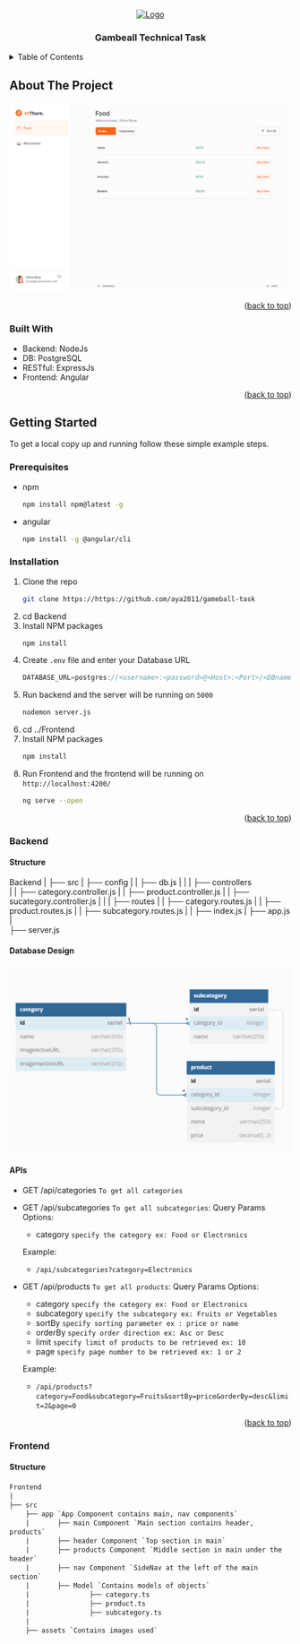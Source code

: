 <a name="readme-top"></a>

<br />
<div align="center">
  <a href="https://https://github.com/aya2811/gameball-task">
    <img src="https://blog.gameball.co/wp-content/uploads/2020/05/Gameball-logo-and-text.png" alt="Logo" width="1000" height="300">
  </a>

<h3 align="center">Gambeall Technical Task</h3>

 
</div>



<!-- TABLE OF CONTENTS -->
<details>
  <summary>Table of Contents</summary>
  <ol>
    <li>
      <a href="#getting-started">Getting Started</a>
      <ul>
        <li><a href="#prerequisites">Prerequisites</a></li>
        <li><a href="#installation">Installation</a></li>
        <li><a href="#Backend">Backend</a></li>
        <li><a href="#Frontend">Frontend</a></li>
      </ul>
    </li>
  </ol>
</details>



## About The Project

<img src="/images/screenshot.PNG">


<p align="right">(<a href="#readme-top">back to top</a>)</p>



### Built With

* Backend: NodeJs
* DB: PostgreSQL
* RESTful: ExpressJs
* Frontend: Angular



<p align="right">(<a href="#readme-top">back to top</a>)</p>



## Getting Started

To get a local copy up and running follow these simple example steps.

### Prerequisites

* npm
  ```sh
  npm install npm@latest -g
  ```
* angular
  ```sh
  npm install -g @angular/cli
  ```

### Installation

1. Clone the repo
   ```sh
   git clone https://https://github.com/aya2811/gameball-task
   ```
2. cd Backend
2. Install NPM packages
   ```sh
   npm install
   ```
4. Create `.env` file and enter your Database URL
   ```js
   DATABASE_URL=postgres://<username>:<password>@<Host>:<Port>/<DBname>
   ```
5. Run backend and the server will be running on `5000`
   ```sh
   nodemon server.js
   ```
6. cd ../Frontend 
7. Install NPM packages
   ```sh
   npm install
   ```
8. Run Frontend and the frontend will be running on `http://localhost:4200/`
   ```sh
   ng serve --open
   ```
<p align="right">(<a href="#readme-top">back to top</a>)</p>

### Backend

#### Structure

Backend
|
├── src 
|   ├── config 
|   |     ├── db.js
|   |
|   ├── controllers       
|   |       ├── category.controller.js
|   |       ├── product.controller.js
|   |       ├── sucategory.controller.js
|   |
|   ├── routes
|   |     ├── category.routes.js
|   |     ├── product.routes.js
|   |     ├── subcategory.routes.js
|   |     ├── index.js
|   ├── app.js
|       
├── server.js
  

#### Database Design

<img src="/images/DB_Schema.PNG">


#### APIs

* GET /api/categories `To get all categories`

* GET /api/subcategories `To get all subcategories`:
    Query Params Options:
    * category      `specify the category ex: Food or Electronics`

    Example:
    * `/api/subcategories?category=Electronics`

* GET /api/products `To get all products`: 
    Query Params Options:
    * category      `specify the category ex: Food or Electronics`
    * subcategory   `specify the subcategory ex: Fruits or Vegetables`
    * sortBy        `specify sorting parameter ex : price or name`
    * orderBy       `specify order direction ex: Asc or Desc`
    * limit         `specify limit of products to be retrieved ex: 10 `
    * page          `specify page number to be retrieved ex: 1 or 2` 

    Example:
    * `/api/products?category=Food&subcategory=Fruits&sortBy=price&orderBy=desc&limit=2&page=0`
  

<p align="right">(<a href="#readme-top">back to top</a>)</p>

### Frontend


#### Structure
```
Frontend
|
├── src 
    ├── app `App Component contains main, nav components`
    |       ├── main Component `Main section contains header, products`
    |       ├── header Component `Top section in main`
    |       ├── products Component `Middle section in main under the header`
    |       ├── nav Component `SideNav at the left of the main section`
    |       ├── Model `Contains models of objects`
    |               ├── category.ts
    |               ├── product.ts
    |               ├── subcategory.ts
    |        
    ├── assets `Contains images used`
```




[product-screenshot]: /images/screenshot.png
[DB_schema]: /images/DB_Schema.png

